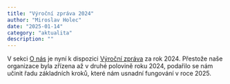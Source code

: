 ```yaml
---
title: "Výroční zpráva 2024"
author: "Miroslav Holec"
date: "2025-01-14"
category: "aktualita"
description: ""
---
```


V sekci [O nás](https://adnpasociace.cz/o-nas) je nyní k dispozici [Výroční zpráva](https://adnpasociace.cz/doc/2025-01-01-vyrocni-zprava.pdf) za rok 2024. Přestože naše organizace byla zřízena až v druhé polovině roku 2024, podařilo se nám učinit řadu základních kroků, které nám usnadní fungování v roce 2025.